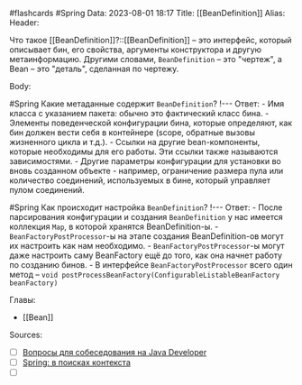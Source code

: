 #flashcards #Spring 
Data: 2023-08-01 18:17
Title: [[BeanDefinition]]
Alias:
Header:

Что такое [[BeanDefinition]]?::[[BeanDefinition]] – это интерфейс, который описывает бин, его свойства, аргументы конструктора и другую метаинформацию. Другими словами, `BeanDefinition` – это "чертеж", а Bean – это "деталь", сделанная по чертежу.
<!--SR:!2023-11-03,10,750-->


Body:

#Spring 
Какие метаданные содержит `BeanDefinition`?
!---
Ответ:
	- Имя класса с указанием пакета: обычно это фактический класс бина.
	- Элементы поведенческой конфигурации бина, которые определяют, как бин должен вести себя в контейнере (scope, обратные вызовы жизненного цикла и т.д.).
	- Ссылки на другие bean-компоненты, которые необходимы для его работы. Эти ссылки также называются зависимостями.
	- Другие параметры конфигурации для установки во вновь созданном объекте - например, ограничение размера пула или количество соединений, используемых в бине, который управляет пулом соединений.
<!--SR:!2023-11-03,10,343-->



#Spring 
Как происходит настройка `BeanDefinition`?
!---
Ответ:
	- После парсирования конфигурации и создания `BeanDefinition` у нас имеется коллекция `Map`, в которой хранятся BeanDefinition-ы.
	- `BeanFactoryPostProcessor`-ы на этапе создания BeanDefinition-ов могут их настроить как нам необходимо.
	- `BeanFactoryPostProcessor`-ы могут даже настроить саму BeanFactory ещё до того, как она начнет работу по созданию бинов. 
	- В интерфейсе `BeanFactoryPostProcessor` всего один метод – `void postProcessBeanFactory(ConfigurableListableBeanFactory beanFactory)`
<!--SR:!2023-11-03,10,303-->




Главы:
- [[Bean]]


Sources:
- [ ] [Вопросы для собеседования на Java Developer](https://github.com/enhorse/java-interview/blob/master/README.md#%D0%9E%D0%9E%D0%9F)
- [ ] [Spring: в поисках контекста](https://habr.com/ru/articles/489236/)
- [ ] []()
